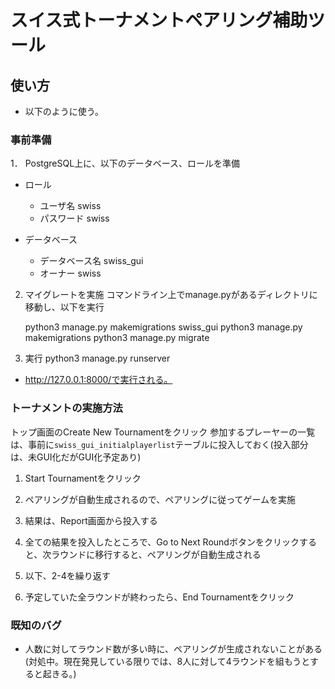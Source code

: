# スイス式トーナメントペアリング補助ツール

## 使い方

- 以下のように使う。

### 事前準備
1． PostgreSQL上に、以下のデータベース、ロールを準備
- ロール
     + ユーザ名 swiss
     + パスワード swiss

- データベース
     + データベース名 swiss_gui
     + オーナー swiss

2. マイグレートを実施
コマンドライン上でmanage.pyがあるディレクトリに移動し、以下を実行

      python3 manage.py makemigrations swiss_gui
      python3 manage.py makemigrations
      python3 manage.py migrate
    
3. 実行
    python3 manage.py runserver
    
- http://127.0.0.1:8000/で実行される。


### トーナメントの実施方法
  トップ画面のCreate New Tournamentをクリック
 参加するプレーヤーの一覧は、事前に`swiss_gui_initialplayerlist`テーブルに投入しておく(投入部分は、未GUI化だがGUI化予定あり)
1. Start Tournamentをクリック
 
1. ペアリングが自動生成されるので、ペアリングに従ってゲームを実施
1. 結果は、Report画面から投入する
1. 全ての結果を投入したところで、Go to Next Roundボタンをクリックすると、次ラウンドに移行すると、ペアリングが自動生成される
1. 以下、2-4を繰り返す
1. 予定していた全ラウンドが終わったら、End Tournamentをクリック

### 既知のバグ
 - 人数に対してラウンド数が多い時に、ペアリングが生成されないことがある(対処中。現在発見している限りでは、8人に対して4ラウンドを組もうとすると起きる。)